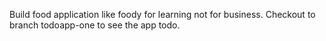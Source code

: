 Build food application like foody for learning not for business.
Checkout to branch todoapp-one to see the app todo.
